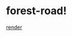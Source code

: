 # forest-road!
[render](https://github.com/user-attachments/assets/60f0c2a1-4dc0-4379-8d8e-1c1ceb630e70)
